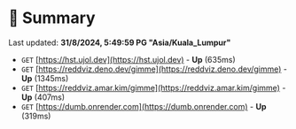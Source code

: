 # 📖 Summary
Last updated: **31/8/2024, 5:49:59 PG "Asia/Kuala_Lumpur"**

- `GET` [https://hst.ujol.dev](https://hst.ujol.dev) - **Up** (635ms)
- `GET` [https://reddviz.deno.dev/gimme](https://reddviz.deno.dev/gimme) - **Up** (1345ms)
- `GET` [https://reddviz.amar.kim/gimme](https://reddviz.amar.kim/gimme) - **Up** (407ms)
- `GET` [https://dumb.onrender.com](https://dumb.onrender.com) - **Up** (319ms)
